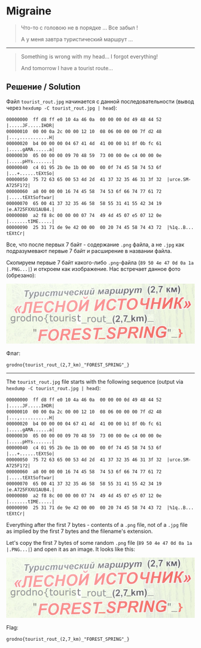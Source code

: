 # Migraine

> Что-то с головою не в порядке ... Все забыл !
>
> А у меня завтра туристический маршрут ...

---

> Something is wrong with my head... I forgot everything!
>
> And tomorrow I have a tourist route...

## Решение / Solution

Файл `tourist_rout.jpg` начинается с данной последовательности (вывод через
`hexdump -C tourist_rout.jpg | head`):

```plain
00000000  ff d8 ff e0 10 4a 46 0a  00 00 00 0d 49 48 44 52  |.....JF.....IHDR|
00000010  00 00 0a 2c 00 00 12 10  08 06 00 00 00 7f d2 48  |...,...........H|
00000020  b4 00 00 00 04 67 41 4d  41 00 00 b1 8f 0b fc 61  |.....gAMA......a|
00000030  05 00 00 00 09 70 48 59  73 00 00 0e c4 00 00 0e  |.....pHYs.......|
00000040  c4 01 95 2b 0e 1b 00 00  00 0f 74 45 58 74 53 6f  |...+......tEXtSo|
00000050  75 72 63 65 00 53 4d 2d  41 37 32 35 46 31 3f 32  |urce.SM-A725F1?2|
00000060  a8 00 00 00 16 74 45 58  74 53 6f 66 74 77 61 72  |.....tEXtSoftwar|
00000070  65 00 41 37 32 35 46 58  58 55 31 41 55 42 34 19  |e.A725FXXU1AUB4.|
00000080  a2 f8 8c 00 00 00 07 74  49 4d 45 07 e5 07 12 0e  |.......tIME.....|
00000090  25 31 71 de 9e 42 00 00  00 20 74 45 58 74 43 72  |%1q..B... tEXtCr|
```

Все, что после первых 7 байт - содержание `.png` файла, а не `.jpg` как подразумевают первые 7 байт
и расширение в названии файла.

Скопируем первые 7 байт какого-либо `.png`-файла (`89 50 4e 47 0d 0a 1a  |.PNG...|`) и откроем как
изображение. Нас встречает данное фото (обрезано):

![Фото](photo.png)

Флаг:

```plain
grodno{tourist_rout_(2,7_km)_"FOREST_SPRING"_}
```

---

The `tourist_rout.jpg` file starts with the following sequence (output via
`hexdump -C tourist_rout.jpg | head`):

```plain
00000000  ff d8 ff e0 10 4a 46 0a  00 00 00 0d 49 48 44 52  |.....JF.....IHDR|
00000010  00 00 0a 2c 00 00 12 10  08 06 00 00 00 7f d2 48  |...,...........H|
00000020  b4 00 00 00 04 67 41 4d  41 00 00 b1 8f 0b fc 61  |.....gAMA......a|
00000030  05 00 00 00 09 70 48 59  73 00 00 0e c4 00 00 0e  |.....pHYs.......|
00000040  c4 01 95 2b 0e 1b 00 00  00 0f 74 45 58 74 53 6f  |...+......tEXtSo|
00000050  75 72 63 65 00 53 4d 2d  41 37 32 35 46 31 3f 32  |urce.SM-A725F1?2|
00000060  a8 00 00 00 16 74 45 58  74 53 6f 66 74 77 61 72  |.....tEXtSoftwar|
00000070  65 00 41 37 32 35 46 58  58 55 31 41 55 42 34 19  |e.A725FXXU1AUB4.|
00000080  a2 f8 8c 00 00 00 07 74  49 4d 45 07 e5 07 12 0e  |.......tIME.....|
00000090  25 31 71 de 9e 42 00 00  00 20 74 45 58 74 43 72  |%1q..B... tEXtCr|
```

Everything after the first 7 bytes - contents of a `.png` file, not of a `.jpg` file as implied by
the first 7 bytes and the filename's extension.

Let's copy the first 7 bytes of some random `.png` file (`89 50 4e 47 0d 0a 1a  |.PNG...|`) and open
it as an image. It looks like this:

![Photo](photo.png)

Flag:

```plain
grodno{tourist_rout_(2,7_km)_"FOREST_SPRING"_}
```
